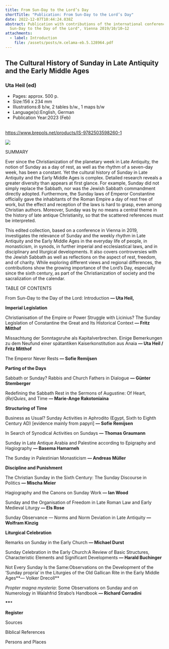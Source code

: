 ```yaml
---
title: From Sun-Day to the Lord’s Day
shortTitle: "Publication: From Sun-Day to the Lord’s Day"
date: 2022-12-07T10:44:24.038Z
abstract: Publication with contributions of the international conference "From
  Sun-Day to the Day of the Lord", Vienna 2019/10/10–12
attachments:
  - label: Introduction
    file: /assets/posts/m.celama-eb.5.128964.pdf
---
```

## The Cultural History of Sunday in Late Antiquity and the Early Middle Ages

### Uta Heil (ed)

* Pages: approx. 500 p.
* Size:156 x 234 mm
* Illustrations:8 b/w, 2 tables b/w., 1 maps b/w
* Language(s):English, German
* Publication Year:2023 (Feb)

\
<https://www.brepols.net/products/IS-9782503598260-1>



![](https://www.brepols.net/files/product/IS-9782503598260-1/cover_1_m.jpg?637780429213423229?1)

SUMMARY

Ever since the Christianization of the planetary week in Late Antiquity, the notion of Sunday as a day of rest, as well as the rhythm of a seven-day week, has been a constant. Yet the cultural history of Sunday in Late Antiquity and the Early Middle Ages is complex. Detailed research reveals a greater diversity than appears at first glance. For example, Sunday did not simply replace the Sabbath, nor was the Jewish Sabbath commandment directly adopted. Furthermore, the Sunday laws of Emperor Constantine officially gave the inhabitants of the Roman Empire a day of rest free of work, but the effect and reception of the laws is hard to grasp, even among Christian authors. Moreover, Sunday was by no means a central theme in the history of late antique Christianity, so that the scattered references must be interpreted.

This edited collection, based on a conference in Vienna in 2019, investigates the relevance of Sunday and the weekly rhythm in Late Antiquity and the Early Middle Ages in the everyday life of people, in monasticism, in synods, in further imperial and ecclesiastical laws, and in disciplinary and liturgical developments. It also covers controversies with the Jewish Sabbath as well as reflections on the aspect of rest, freedom, and of charity. While exploring different views and regional differences, the contributions show the growing importance of the Lord’s Day, especially since the sixth century, as part of the Christianization of society and the sacralization of the calendar.



TABLE OF CONTENTS

From Sun-Day to the Day of the Lord: Introduction **— Uta Heil,**



**Imperial Legislation**

Christianisation of the Empire or Power Struggle with Licinius? The Sunday Legislation of Constantine the Great and Its Historical Context **— Fritz Mitthof**

Missachtung der Sonntagsruhe als Kapitalverbrechen. Einige Bemerkungen zu dem Neufund einer spätantiken Kaiserkonstitution aus Anaia **— Uta Heil / Fritz Mitthof**

The Emperor Never Rests **— Sofie Remijsen**

**Parting of the Days**

Sabbath or Sunday? Rabbis and Church Fathers in Dialogue **— Günter Stemberger**

Redefining the Sabbath Rest in the Sermons of Augustine: Of Heart, (*Re)Quies*, and Time **— Marie-Ange Rakotoniaina**

**Structuring of Time**

Business as Usual? Sunday Activities in Aphrodito (Egypt, Sixth to Eighth Century AD) \[evidence mainly from papyri] **— Sofie Remijsen**

In Search of Synodical Activities on Sundays **— Thomas Graumann**

Sunday in Late Antique Arabia and Palestine according to Epigraphy and Hagiography **— Basema Hamarneh**

The Sunday in Palestinian Monasticism **— Andreas Müller**



**Discipline and Punishment**

The Christian Sunday in the Sixth Century: The Sunday Discourse in Politics **— Mischa Meier**

Hagiography and the Canons on Sunday Work **— Ian Wood**

Sunday and the Organisation of Freedom in Late Roman Law and Early Medieval Liturgy **— Els Rose**

Sunday Observance — Norms and Norm Deviation in Late Antiquity **— Wolfram Kinzig**



**Liturgical Celebration**

Remarks on Sunday in the Early Church **— Michael Durst**

Sunday Celebration in the Early Church:A Review of Basic Structures, Characteristic Elements and Significant Developments **— Harald Buchinger**

Not Every Sunday Is the Same:Observations on the Development of the ‘Sunday propria’ in the Liturgies of the Old Gallican Rite in the Early Middle Ages**— Volker Drecoll**

*Propter magna mysteria*: Some Observations on Sunday and on Numerology in Walahfrid Strabo’s Handbook **— Richard Corradini**

**\*\****

**R﻿egister**

S﻿ources

B﻿iblical References

P﻿ersons and Places

